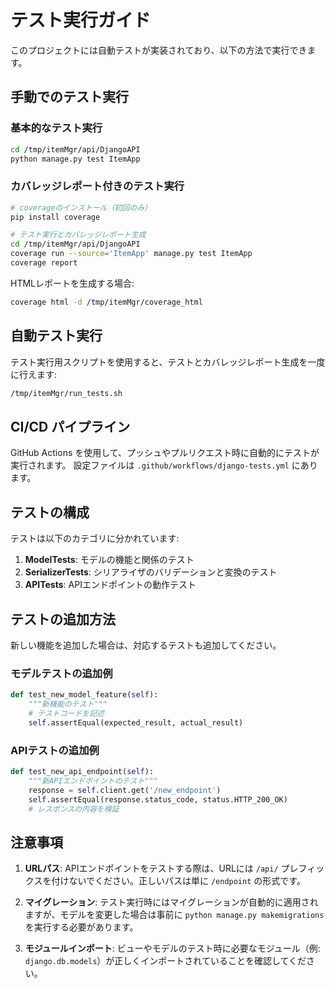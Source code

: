 # テスト実行ガイド

このプロジェクトには自動テストが実装されており、以下の方法で実行できます。

## 手動でのテスト実行

### 基本的なテスト実行

```bash
cd /tmp/itemMgr/api/DjangoAPI
python manage.py test ItemApp
```

### カバレッジレポート付きのテスト実行

```bash
# coverageのインストール（初回のみ）
pip install coverage

# テスト実行とカバレッジレポート生成
cd /tmp/itemMgr/api/DjangoAPI
coverage run --source='ItemApp' manage.py test ItemApp
coverage report
```

HTMLレポートを生成する場合:

```bash
coverage html -d /tmp/itemMgr/coverage_html
```

## 自動テスト実行

テスト実行用スクリプトを使用すると、テストとカバレッジレポート生成を一度に行えます:

```bash
/tmp/itemMgr/run_tests.sh
```

## CI/CD パイプライン

GitHub Actions を使用して、プッシュやプルリクエスト時に自動的にテストが実行されます。
設定ファイルは `.github/workflows/django-tests.yml` にあります。

## テストの構成

テストは以下のカテゴリに分かれています:

1. **ModelTests**: モデルの機能と関係のテスト
2. **SerializerTests**: シリアライザのバリデーションと変換のテスト
3. **APITests**: APIエンドポイントの動作テスト

## テストの追加方法

新しい機能を追加した場合は、対応するテストも追加してください。

### モデルテストの追加例

```python
def test_new_model_feature(self):
    """新機能のテスト"""
    # テストコードを記述
    self.assertEqual(expected_result, actual_result)
```

### APIテストの追加例

```python
def test_new_api_endpoint(self):
    """新APIエンドポイントのテスト"""
    response = self.client.get('/new_endpoint')
    self.assertEqual(response.status_code, status.HTTP_200_OK)
    # レスポンスの内容を検証
```

## 注意事項

1. **URLパス**: APIエンドポイントをテストする際は、URLには `/api/` プレフィックスを付けないでください。正しいパスは単に `/endpoint` の形式です。

2. **マイグレーション**: テスト実行時にはマイグレーションが自動的に適用されますが、モデルを変更した場合は事前に `python manage.py makemigrations` を実行する必要があります。

3. **モジュールインポート**: ビューやモデルのテスト時に必要なモジュール（例: `django.db.models`）が正しくインポートされていることを確認してください。